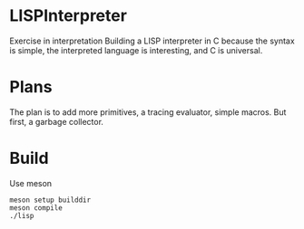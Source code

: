 # LISPInterpreter
 Exercise in interpretation
 Building a LISP interpreter in C because the syntax is simple, the interpreted language is interesting, and C is universal.

# Plans
 The plan is to add more primitives, a tracing evaluator, simple macros.
 But first, a garbage collector.

# Build
Use meson
  ```
  meson setup builddir
  meson compile
  ./lisp
   ```